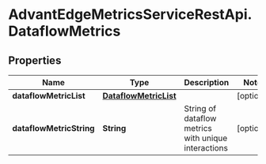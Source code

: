 # AdvantEdgeMetricsServiceRestApi.DataflowMetrics

## Properties
Name | Type | Description | Notes
------------ | ------------- | ------------- | -------------
**dataflowMetricList** | [**DataflowMetricList**](DataflowMetricList.md) |  | [optional] 
**dataflowMetricString** | **String** | String of dataflow metrics with unique interactions | [optional] 


